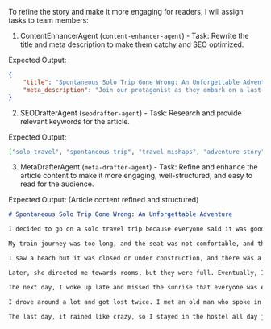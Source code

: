  To refine the story and make it more engaging for readers, I will assign tasks to team members:

1. ContentEnhancerAgent (`content-enhancer-agent`) - Task: Rewrite the title and meta description to make them catchy and SEO optimized.

Expected Output:
```json
{
    "title": "Spontaneous Solo Trip Gone Wrong: An Unforgettable Adventure",
    "meta_description": "Join our protagonist as they embark on a last-minute solo adventure, only to find that everything that could go wrong, does. Discover their hilarious mishaps and heartwarming encounters in this unexpected journey."
}
```

2. SEODrafterAgent (`seodrafter-agent`) - Task: Research and provide relevant keywords for the article.

Expected Output:
```json
["solo travel", "spontaneous trip", "travel mishaps", "adventure story", "last-minute planning"]
```

3. MetaDrafterAgent (`meta-drafter-agent`) - Task: Refine and enhance the article content to make it more engaging, well-structured, and easy to read for the audience.

Expected Output:
(Article content refined and structured)

```markdown
# Spontaneous Solo Trip Gone Wrong: An Unforgettable Adventure

I decided to go on a solo travel trip because everyone said it was good for self-discovery, and honestly, I was bored at home and work was driving me crazy. So, without thinking much, I booked my ticket. I didn't even check the weather or pack properly; all I threw in my bag were some shirts and a pair of flip-flops.

My train journey was too long, and the seat was not comfortable, and the guy next to me was snoring so loud that it felt like he needed his nose checked. I tried to sleep but then a baby started crying, which ruined my chances of any shut-eye. When I reached my destination (I forgot its name now), I had no plan - zero. So, I just wandered wherever looked nice.

I saw a beach but it was closed or under construction, and there was a dog there who we vibed with for 5 minutes before he ran away. Then, I bought coconut water, but the guy gave no straw, and it spilled on my shirt, making me look like a wet sock all day. I tried to find a hotel, but there was no internet, so I asked an old lady nearby who yelled at me first because I said “yo” instead of “hello.”

Later, she directed me towards rooms, but they were full. Eventually, I found a hostel with bunk beds and about 7 people in one room, and the fan was broken, but they gave me a towel for free, so I was like cool. The other people were from different countries; I didn't talk much because my English felt shy. But one guy had a guitar and played music that sounded nice, so I nodded along.

The next day, I woke up late and missed the sunrise that everyone was excited about online. I ate local food which was some rice dish with spicy sauce but tasted good, despite making my eyes water. Then, I tried to rent a scooter but forgot my license; oops! The guy still gave it to me after I said I knew how to ride and showed him my bike wallpaper on my phone.

I drove around a lot and got lost twice. I met an old man who spoke in a language I didn't understand, but somehow he pointed me back to the road using stick and noises. Really kind of him. I ran out of petrol once and had to push my bike for a bit until I found a small shop where I bought coke and sat there for an hour thinking about why I was even there and other stuff.

The last day, it rained like crazy, so I stayed in the hostel all day just chilling with strangers who were playing cards that I didn't understand. Still, I laughed when they laughed. My clothes were wet because I had no time to dry them, and I caught a cold on my way back. But overall, it was okay; I didn’t “find myself” or anything like that, but it was something different from my normal boring life, so yeah. Maybe I'll go again someday with a little more planning and shoes that don't suck.
```